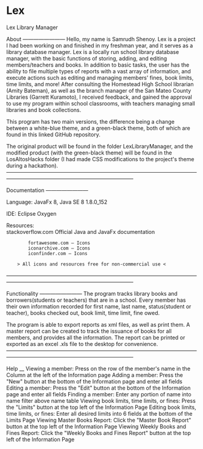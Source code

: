 # Lex
Lex Library Manager



About
————————
Hello, my name is Samrudh Shenoy. Lex is a project I had been working on and finished in my freshman year, 
and it serves as a library database manager. Lex is a locally run school library database manager, with 
the basic functions of storing, adding, and editing members/teachers and books. In addition to basic tasks, 
the user has the ability to file multiple types of reports with a vast array of information, and execute 
actions such as editing and managing members' fines, book limits, time limits, and more! After consulting 
the Homestead High School librarian (Amity Bateman), as well as the branch manager of the San Mateo County 
Libraries (Garrett Kuramoto), I received feedback, and gained the approval to use my program within school 
classrooms, with teachers managing small libraries and book collections.

This program has two main versions, the difference being a change between a 
white-blue theme, and a green-black theme, both of which are found in this linked GitHub repository.

The original product will be found in the folder LexLibraryManager, and the modified product (with the
green-black theme) will be found in the LosAltosHacks folder (I had made CSS modifications to the project's
theme during a hackathon).
————————————————————————————————————————————————————————————



Documentation
————————

Language: 	JavaFx 8, Java SE 8 1.8.0_152

IDE:		Eclipse Oxygen

Resources:	
			stackoverflow.com
			Official Java and JavaFx documentation
		
			fortawesome.com — Icons
			iconarchive.com — Icons
			iconfinder.com — Icons
		
		> All icons and resources free for non-commercial use <
————————————————————————————————————————————————————————————



Functionality
————————
The program tracks library books and borrowers(students or teachers) that are in a school. Every member has
their own information recorded for first name, last name, status(student or teacher), books checked out, book 
limit, time limit, fine owed.

The program is able to export reports as xml files, as well as print them.
A master report can be created to track the issuance of books for all members, and provides all the information. 
The report can be printed or exported as an excel .xls file to the desktop for convenience.
————————————————————————————————————————————————————————————

Help
__
Viewing a member: Press on the row of the member's name in the Column at the left of the Information page
Adding a member: Press the "New" button at the bottom of the Information page and enter all fields 
Editing a member: Press the "Edit" button at the bottom of the Information page and enter all fields
Finding a member: Enter any portion of name into name filter above name table
Viewing book limits, time limits, or fines: Press the "Limits" button at the top left of the Information Page
Editing book limits, time limits, or fines: Enter all desired limits into 6 fields at the bottom of the Limits Page
Viewing Master Books Report: Click the "Master Book Report" button at the top left of the Information Page
Viewing Weekly Books and Fines Report: Click the "Weekly Books and Fines Report" button at the top left of the Information Page

